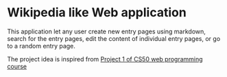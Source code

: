 # Wikipedia like Web application

This application let any user create new entry pages using markdown, search for the entry pages, edit the content of individual entry pages, or go to a random entry page.

The project idea is inspired from [Project 1 of CS50 web programming course](https://cs50.harvard.edu/web/2020/projects/1/wiki/)